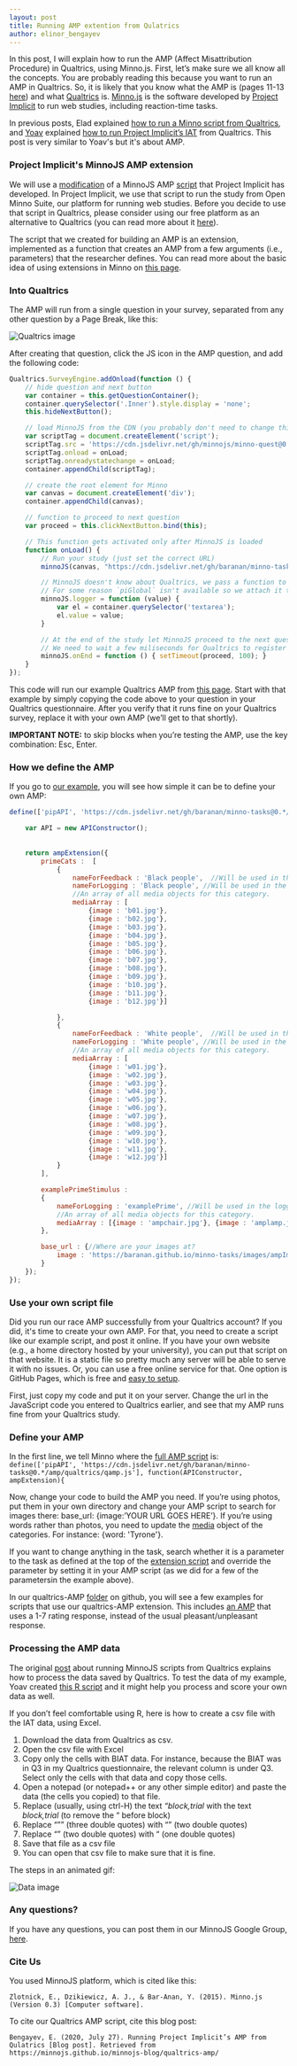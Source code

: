 ```yaml
---
layout: post
title: Running AMP extention from Qulatrics
author: elinor_bengayev
---
```


In this post, I will explain how to run the AMP (Affect Misattribution Procedure) in Qualtrics, using Minno.js. First, let’s make sure we all know all the concepts. You are probably reading this because you want to run an AMP in Qualtrics. So, it is likely that you know what the AMP is (pages 11-13 [here](https://users.ugent.be/~jdhouwer/chapterbertram.pdf)) and what [Qualtrics](https://www.qualtrics.com/uk/customer-experience/surveys/) is.  [Minno.js](https://minnojs.github.io/) is the software developed by [Project Implicit](http://projectimplicit.net/) to run web studies, including reaction-time tasks. 

In previous posts, Elad explained [how to run a Minno script from Qualtrics](https://minnojs.github.io/minnojs-blog/qualtrics/), and [Yoav](https://www.tau.ac.il/~baranan/index.html) explained [how to run Project Implicit’s IAT](https://minnojs.github.io/minnojs-blog/qualtrics-iat/) from Qualtrics. This post is very similar to Yoav's but it's about AMP. 


### Project Implicit's MinnoJS AMP extension 
We will use a [modification](https://cdn.jsdelivr.net/gh/baranan/minno-tasks@0.*/amp/qualtrics/qamp.js) of a MinnoJS AMP [script](https://cdn.jsdelivr.net/gh/baranan/minno-tasks@0.*/amp/amp4.js) that Project Implicit has developed. In Project Implicit, we use that script to run the study from Open Minno Suite, our platform for running web studies. Before you decide to use that script in Qualtrics, please consider using our free platform as an alternative to Qualtrics (you can read more about it [here](https://minnojs.github.io/docsite/minnosuitedashboard/)). 

The script that we created for building an AMP is an extension, implemented as a function that creates an AMP from a few arguments (i.e., parameters) that the researcher defines. You can read more about the basic idea of using extensions in Minno on [this page](https://github.com/baranan/minno-tasks/blob/master/implicitmeasures.md).

### Into Qualtrics
The AMP will run from a single question in your survey, separated from any other question by a Page Break, like this:

![Qualtrics image](../images/quiat1.png)

After creating that question, click the JS icon in the AMP question, and add the following code: 

```js
Qualtrics.SurveyEngine.addOnload(function () {
    // hide question and next button
    var container = this.getQuestionContainer();
    container.querySelector('.Inner').style.display = 'none';
    this.hideNextButton();

    // load MinnoJS from the CDN (you probably don't need to change this)
    var scriptTag = document.createElement('script');
    scriptTag.src = 'https://cdn.jsdelivr.net/gh/minnojs/minno-quest@0.3/dist/pi-minno.js';
    scriptTag.onload = onLoad;
    scriptTag.onreadystatechange = onLoad;
    container.appendChild(scriptTag);

    // create the root element for Minno
    var canvas = document.createElement('div');
    container.appendChild(canvas);

    // function to proceed to next question
    var proceed = this.clickNextButton.bind(this);

    // This function gets activated only after MinnoJS is loaded
    function onLoad() {
        // Run your study (just set the correct URL)
        minnoJS(canvas, "https://cdn.jsdelivr.net/gh/baranan/minno-tasks@0.*/amp/qualtrics/race_amp.js");

        // MinnoJS doesn't know about Qualtrics, we pass a function to inject the results into the question
        // For some reason `piGlobal` isn't available so we attach it to `minnoJS`
        minnoJS.logger = function (value) {
            var el = container.querySelector('textarea');
            el.value = value;
        }

        // At the end of the study let MinnoJS proceed to the next question
        // We need to wait a few miliseconds for Qualtrics to register the value that we entered
        minnoJS.onEnd = function () { setTimeout(proceed, 100); }
    }
});
```

This code will run our example Qualtrics AMP from [this page](https://cdn.jsdelivr.net/gh/baranan/minno-tasks@0.*/amp/qualtrics/race_amp.js). Start with that example by simply copying the code above to your question in your Qualtrics questionnaire. After you verify that it runs fine on your Qualtrics survey, replace it with your own AMP (we’ll get to that shortly). 

**IMPORTANT NOTE:** to skip blocks when you’re testing the AMP, use the key combination: Esc, Enter.

### How we define the AMP

If you go to [our example](https://cdn.jsdelivr.net/gh/baranan/minno-tasks@0.*/amp/qualtrics/race_amp.js), you will see how simple it can be to define your own AMP:

```js
define(['pipAPI', 'https://cdn.jsdelivr.net/gh/baranan/minno-tasks@0.*/amp/qualtrics/qamp.js'], function(APIConstructor, ampExtension){

	var API = new APIConstructor();
	
	
	return ampExtension({
		primeCats :  [
			{
				nameForFeedback : 'Black people',  //Will be used in the user feedback 
				nameForLogging : 'Black people', //Will be used in the logging
				//An array of all media objects for this category.
				mediaArray : [
				    {image : 'b01.jpg'}, 
					{image : 'b02.jpg'}, 
					{image : 'b03.jpg'}, 
					{image : 'b04.jpg'}, 
					{image : 'b05.jpg'}, 
					{image : 'b06.jpg'}, 
					{image : 'b07.jpg'}, 
					{image : 'b08.jpg'}, 
					{image : 'b09.jpg'}, 
					{image : 'b10.jpg'}, 
					{image : 'b11.jpg'}, 
					{image : 'b12.jpg'}]

			}, 
			{
				nameForFeedback : 'White people',  //Will be used in the user feedback 
				nameForLogging : 'White people', //Will be used in the logging
				//An array of all media objects for this category.
				mediaArray : [
				    {image : 'w01.jpg'}, 
					{image : 'w02.jpg'}, 
					{image : 'w03.jpg'}, 
					{image : 'w04.jpg'}, 
					{image : 'w05.jpg'}, 
					{image : 'w06.jpg'}, 
					{image : 'w07.jpg'}, 
					{image : 'w08.jpg'}, 
					{image : 'w09.jpg'}, 
					{image : 'w10.jpg'}, 
					{image : 'w11.jpg'}, 
					{image : 'w12.jpg'}]
			}
		],

		examplePrimeStimulus : 
		{
			nameForLogging : 'examplePrime', //Will be used in the logging
			//An array of all media objects for this category.
			mediaArray : [{image : 'ampchair.jpg'}, {image : 'amplamp.jpg'}, {image : 'ampumbrella.jpg'}]
		},

		base_url : {//Where are your images at?
			image : 'https://baranan.github.io/minno-tasks/images/ampImages'
		}
	});
});

```

### Use your own script file

Did you run our race AMP successfully from your Qualtrics account? If you did, it's time to create your own AMP. For that, you need to create a script like our example script, and post it online. If you have your own website (e.g., a home directory hosted by your university), you can put that script on that website. It is a static file so pretty much any server will be able to serve it with no issues. Or, you can use a free online service for that. One option is GitHub Pages, which is free and [easy to setup](https://help.github.com/en/github/working-with-github-pages/configuring-a-publishing-source-for-your-github-pages-site). 

First, just copy my code and put it on your server. Change the url in the JavaScript code you entered to Qualtrics earlier, and see that my AMP runs fine from your Qualtrics study. 

### Define your AMP

In the first line, we tell Minno where the [full AMP script](https://cdn.jsdelivr.net/gh/baranan/minno-tasks@0.*/amp/qualtrics/qamp.js) is:
`define(['pipAPI', 'https://cdn.jsdelivr.net/gh/baranan/minno-tasks@0.*/amp/qualtrics/qamp.js'], function(APIConstructor, ampExtension){`

Now, change your code to build the AMP you need. If you’re using photos, put them in your own directory and change your AMP script to search for images there: base_url: {image:’YOUR URL GOES HERE’}.
If you’re using words rather than photos, you need to update the [media](https://minnojs.github.io/minno-time/0.5/time/API.html#media) object of the categories. For instance: {word: 'Tyrone'}.

If you want to change anything in the task, search whether it is a parameter to the task as defined at the top of the [extension script](https://cdn.jsdelivr.net/gh/baranan/minno-tasks@0.*/amp/qualtrics/qamp.js) and override the parameter by setting it in your AMP script (as we did for a few of the parametersin the example above). 

In our qualtrics-AMP [folder](https://github.com/baranan/minno-tasks/tree/master/amp/qualtrics) on github, you will see a few examples for scripts that use our qualtrics-AMP extension. This includes [an AMP](https://github.com/baranan/minno-tasks/blob/master/amp/qualtrics/race7_amp.js) that uses a 1-7 rating response, instead of the usual pleasant/unpleasant response. 

### Processing the AMP data

The original [post](https://minnojs.github.io/minnojs-blog/qualtrics/) about running MinnoJS scripts from Qualtrics explains how to process the data saved by Qualtrics. To test the data of my example, Yoav created [this R script](https://github.com/baranan/minno-tasks/blob/master/amp/qualtrics/minno.qualtrics.test.amp.process.rmd) and it might help you process and score your own data as well.

If you don’t feel comfortable using R, here is how to create a csv file with the IAT data, using Excel. 
1. Download the data from Qualtrics as csv.
2. Open the csv file with Excel
3. Copy only the cells with BIAT data. For instance, because the BIAT was in Q3 in my Qualtrics questionnaire, the relevant column is under Q3. Select only the cells with that data and copy those cells.
4. Open a notepad (or notepad++ or any other simple editor) and paste the data (the cells you copied) to that file.
5. Replace (usually, using ctrl-H) the text *“block,trial* with the text *block,trial* (to remove the “ before block)
6. Replace “”” (three double quotes) with “” (two double quotes)
7. Replace “” (two double quotes) with “ (one double quotes)
8. Save that file as a csv file
9. You can open that csv file to make sure that it is fine. 

The steps in an animated gif:

![Data image](https://minnojs.github.io/minnojs-blog/images/processiat.gif)

### Any questions?

If you have any questions, you can post them in our MinnoJS Google Group, [here](https://groups.google.com/forum/?utm_medium=email&utm_source=footer#!forum/minnojs). 

### Cite Us

You used MinnoJS platform, which is cited like this:

`Zlotnick, E., Dzikiewicz, A. J., & Bar-Anan, Y. (2015). Minno.js (Version 0.3) [Computer software].`

To cite our Qualtrics AMP script, cite this blog post:

`Bengayev, E. (2020, July 27). Running Project Implicit’s AMP from Qulatrics [Blog post]. Retrieved from https://minnojs.github.io/minnojs-blog/qualtrics-amp/`



